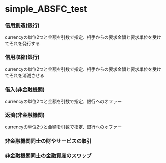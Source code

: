# simple_ABSFC_test


### 信用創造(銀行)

currencyの単位2つと金額を引数で指定、相手からの要求金額と要求単位を受けてそれを発行する



### 信用収縮(銀行)

currencyの単位2つと金額を引数で指定、相手からの要求金額と要求単位を受けてそれを消滅させる



### 借入(非金融機関)

currencyの単位2つと金額を引数で指定、銀行へのオファー

### 返済(非金融機関)

currencyの単位2つと金額を引数で指定、銀行へのオファー




### 非金融機関同士の財やサービスの取引


### 非金融機関同士の金融資産のスワップ


